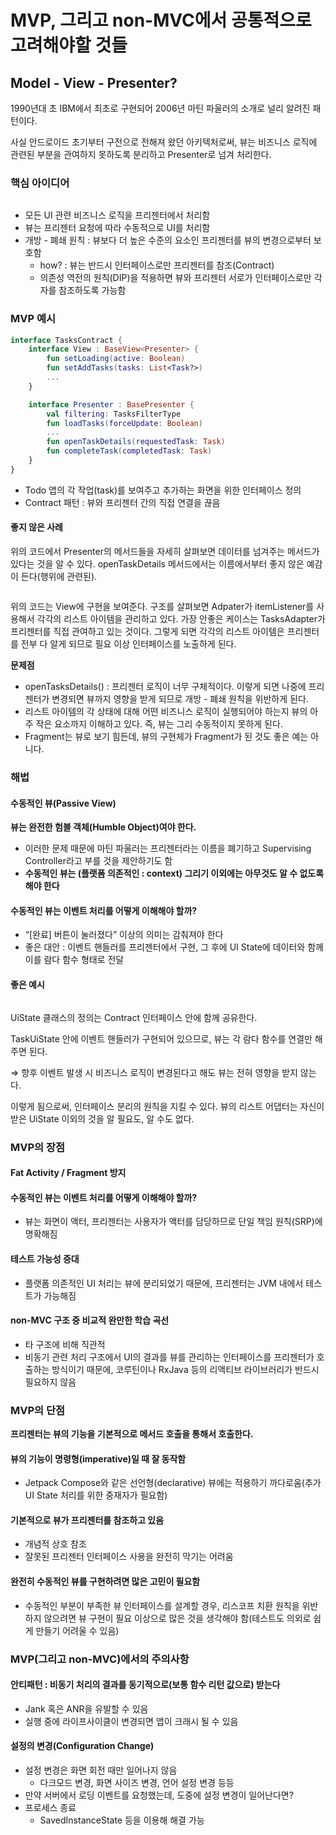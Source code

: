 # MVP, 그리고 non-MVC에서 공통적으로 고려해야할 것들



## Model - View - Presenter?

1990년대 초 IBM에서 최초로 구현되어 2006년 마틴 파울러의 소개로 널리 알려진 패턴이다.

사실 안드로이드 초기부터 구전으로 전해져 왔던 아키텍처로써, 뷰는 비즈니스 로직에 관련된 부분을 관여하지 못하도록 분리하고 Presenter로 넘겨 처리한다.

### 핵심 아이디어

<figure><img src="../../../.gitbook/assets/Untitled (37).png" alt=""><figcaption></figcaption></figure>

* 모든 UI 관련 비즈니스 로직을 프리젠터에서 처리함
* 뷰는 프리젠터 요청에 따라 수동적으로 UI를 처리함
* 개방 - 폐쇄 원칙 : 뷰보다 더 높은 수준의 요소인 프리젠터를 뷰의 변경으로부터 보호함
  * how? : 뷰는 반드시 인터페이스로만 프리젠터를 참조(Contract)
  * 의존성 역전의 원칙(DIP)을 적용하면 뷰와 프리젠터 서로가 인터페이스로만 각자를 참조하도록 가능함

### MVP 예시

```kotlin
interface TasksContract {
	interface View : BaseView<Presenter> {
		fun setLoading(active: Boolean)
		fun setAddTasks(tasks: List<Task?>)
		...
	}

	interface Presenter : BasePresenter {
		val filtering: TasksFilterType
		fun loadTasks(forceUpdate: Boolean)
		...
		fun openTaskDetails(requestedTask: Task)
		fun completeTask(completedTask: Task)
	}
}
```

* Todo 앱의 각 작업(task)를 보여주고 추가하는 화면을 위한 인터페이스 정의
* Contract 패턴 : 뷰와 프리젠터 간의 직접 연결을 끊음

#### 좋지 않은 사례

위의 코드에서 Presenter의 메서드들을 자세히 살펴보면 데이터를 넘겨주는 메서드가 있다는 것을 알 수 있다. openTaskDetails 메서드에서는 이름에서부터 좋지 않은 예감이 든다(행위에 관련된).

<figure><img src="../../../.gitbook/assets/Untitled (38).png" alt=""><figcaption></figcaption></figure>

위의 코드는 View에 구현을 보여준다. 구조를 살펴보면 Adpater가 itemListener를 사용해서 각각의 리스트 아이템을 관리하고 있다. 가장 안좋은 케이스는 TasksAdapter가 프리젠터를 직접 관여하고 있는 것이다. 그렇게 되면 각각의 리스트 아이템은 프리젠터를 전부 다 알게 되므로 필요 이상 인터페이스를 노출하게 된다.

**문제점**

* openTasksDetails() : 프리젠터 로직이 너무 구체적이다. 이렇게 되면 나중에 프리젠터가 변경되면 뷰까지 영향을 받게 되므로 개방 - 폐쇄 원칙을 위반하게 된다.
* 리스트 아이템의 각 상태에 대해 어떤 비즈니스 로직이 실행되어야 하는지 뷰의 아주 작은 요소까지 이해하고 있다. 즉, 뷰는 그리 수동적이지 못하게 된다.
* Fragment는 뷰로 보기 힘든데, 뷰의 구현체가 Fragment가 된 것도 좋은 예는 아니다.

### 해법

#### 수동적인 뷰(Passive View)

**뷰는 완전한 험블 객체(Humble Object)여야 한다.**

* 이러한 문제 때문에 마틴 파울러는 프리젠터라는 이름을 폐기하고 Supervising Controller라고 부를 것을 제안하기도 함
* **수동적인 뷰는 (플랫폼 의존적인 : context) 그리기 이외에는 아무것도 알 수 없도록 해야 한다**

#### 수동적인 뷰는 이벤트 처리를 어떻게 이해해야 할까?

* “\[완료] 버튼이 눌러졌다” 이상의 의미는 감춰져야 한다
* 좋은 대안 : 이벤트 핸들러를 프리젠터에서 구현, 그 후에 UI State에 데이터와 함께 이를 람다 함수 형태로 전달

#### 좋은 예시

<figure><img src="../../../.gitbook/assets/Untitled (39).png" alt=""><figcaption></figcaption></figure>

UiState 클래스의 정의는 Contract 인터페이스 안에 함께 공유한다.

TaskUiState 안에 이벤트 핸들러가 구현되어 있으므로, 뷰는 각 람다 함수를 연결만 해주면 된다.

⇒ 향후 이벤트 발생 시 비즈니스 로직이 변경된다고 해도 뷰는 전혀 영향을 받지 않는다.

이렇게 됨으로써, 인터페이스 분리의 원칙을 지킬 수 있다. 뷰의 리스트 어댑터는 자신이 받은 UiState 이외의 것을 알 필요도, 알 수도 없다.

### MVP의 장점

#### Fat Activity / Fragment 방지

#### 수동적인 뷰는 이벤트 처리를 어떻게 이해해야 할까?

* 뷰는 화면이 액터, 프리젠터는 사용자가 액터를 담당하므로 단일 책임 원칙(SRP)에 명확해짐

#### 테스트 가능성 증대

* 플랫폼 의존적인 UI 처리는 뷰에 분리되었기 때문에, 프리젠터는 JVM 내에서 테스트가 가능해짐

#### non-MVC 구조 중 비교적 완만한 학습 곡선

* 타 구조에 비해 직관적
* 비동기 관련 처리 구조에서 UI의 결과를 뷰를 관리하는 인터페이스를 프리젠터가 호출하는 방식이기 때문에, 코루틴이나 RxJava 등의 리액티브 라이브러리가 반드시 필요하지 않음

### MVP의 단점

**프리젠터는 뷰의 기능을 기본적으로 메서드 호출을 통해서 호출한다.**

#### 뷰의 기능이 명령형(imperative)일 때 잘 동작함

* Jetpack Compose와 같은 선언형(declarative) 뷰에는 적용하기 까다로움(추가 UI State 처리를 위한 중재자가 필요함)

#### 기본적으로 뷰가 프리젠터를 참조하고 있음

* 개념적 상호 참조
* 잘못된 프리젠터 인터페이스 사용을 완전히 막기는 어려움

#### 완전히 수동적인 뷰를 구현하려면 많은 고민이 필요함

* 수동적인 부분이 부족한 뷰 인터페이스를 설계할 경우, 리스코프 치환 원칙을 위반하지 않으려면 뷰 구현이 필요 이상으로 많은 것을 생각해야 함(테스트도 의외로 쉽게 만들기 어려울 수 있음)

### MVP(그리고 non-MVC)에서의 주의사항

#### 안티패턴 : 비동기 처리의 결과를 동기적으로(보통 함수 리턴 값으로) 받는다

* Jank 혹은 ANR을 유발할 수 있음
* 실행 중에 라이프사이클이 변경되면 앱이 크래시 될 수 있음

#### 설정의 변경(Configuration Change)

* 설정 변경은 화면 회전 때만 일어나지 않음
  * 다크모드 변경, 화면 사이즈 변경, 언어 설정 변경 등등
* 만약 서버에서 로딩 이벤트를 요청했는데, 도중에 설정 변경이 일어난다면?
* 프로세스 종료
  * SavedInstanceState 등을 이용해 해결 가능
